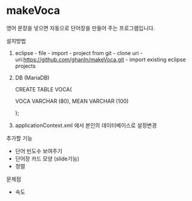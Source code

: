 # makeVoca


영어 문장을 넣으면 자동으로 단어장을 만들어 주는 프로그램입니다.



설치방법

1. eclipse - file - import - project from git - clone uri - uri:https://github.com/ghanIn/makeVoca.git - import existing eclipse projects

2. DB (MariaDB)
	
	CREATE TABLE VOCA(

	VOCA VARCHAR (80),
	MEAN VARCHAR (100)

	);



3. applicationContext.xml 에서 본인의 데이터베이스로 설정변경


추가할 기능

- 단어 빈도수 보여주기
- 단어장 카드 모양 (slide기능)
- 정렬

문제점

- 속도
